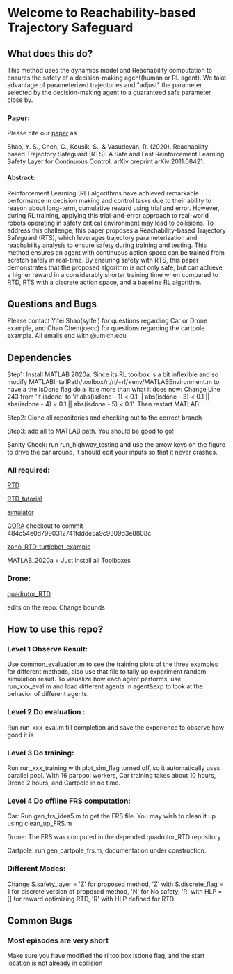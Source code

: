 # Welcome to Reachability-based Trajectory Safeguard
## What does this do?
This method uses the dynamics model and Reachability computation to ensures the safety of a decision-making agent(human or RL agent). We take advantage of parameterized trajectories and "adjust" the parameter selected by the decision-making agent to a guaranteed safe parameter close by.

### Paper:
Please cite our [paper](https://arxiv.org/abs/2011.08421) as 

Shao, Y. S., Chen, C., Kousik, S., & Vasudevan, R. (2020). Reachability-based Trajectory Safeguard (RTS): A Safe and Fast Reinforcement Learning Safety Layer for Continuous Control. arXiv preprint arXiv:2011.08421.

#### Abstract:
Reinforcement Learning (RL) algorithms have achieved remarkable performance in decision making and control tasks due to their ability to reason about long-term, cumulative reward using trial and error. However, during RL training, applying this trial-and-error approach to real-world robots operating in safety critical environment may lead to collisions. 
To address this challenge, this paper proposes a Reachability-based Trajectory Safeguard (RTS), which leverages trajectory parameterization and reachability analysis to ensure safety during training and testing.
This method ensures an agent with continuous action space can be trained from scratch safely in real-time.
By ensuring safety with RTS, this paper demonstrates that the proposed algorithm is not only safe, but can achieve a higher reward in a considerably shorter training time when compared to RTD, RTS with a discrete action space, and a baseline RL algorithm.
## Questions and Bugs
Please contact Yifei Shao(syifei) for questions regarding Car or Drone example, and Chao Chen(joecc) for questions regarding the cartpole example. All emails end with @umich.edu

## Dependencies
Step1: Install MATLAB 2020a. Since its RL toolbox is a bit inflexible and so modify MATLABIntallPath/toolbox/rl/rl/+rl/+env/MATLABEnvironment.m to have a the IsDone flag do a little more than what it does now: Change Line 243 from 'if isdone' to 'if abs(isdone - 1) < 0.1 || abs(isdone - 3) < 0.1 || abs(isdone - 4) < 0.1 || abs(isdone - 5) < 0.1'. Then restart MATLAB.

Step2: Clone all repositories and checking out to the correct branch

Step3: add all to MATLAB path. You should be good to go!

Sanity Check: run run_highway_testing and use the arrow keys on the figure to drive the car around, it should edit your inputs so that it never crashes.

### All required:
[RTD](https://github.com/ramvasudevan/RTD) 

[RTD_tutorial](https://github.com/skousik/RTD_tutorial) 

[simulator](https://github.com/skousik/simulator)

[CORA](https://tumcps.github.io/CORA/) checkout to commit 484c54e0d7990312741fddde5a9c9309d3e8808c

[zono_RTD_turtlebot_example](https://github.com/pdholmes/zono_RTD_turtlebot_example)

MATLAB_2020a + Just install all Toolboxes

### Drone:
[quadrotor_RTD](https://github.com/roahmlab/RTD_quadrotor_DSCC_2019)

edits on the repo: Change bounds 

## How to use this repo?
### Level 1 Observe Result: 
Use common_evaluation.m to see the training plots of the three examples for different methods, also use that file to tally up experiment random simulation result. To visualize how each agent performs, use run_xxx_eval.m and load different agents in agent&exp to look at the behavior of different agents.

### Level 2 Do evaluation :
Run run_xxx_eval.m till completion and save the experience to observe how good it is

### Level 3 Do training:
Run run_xxx_training with plot_sim_flag turned off, so it automatically uses parallel pool. WIth 16 parpool workers, Car training takes about 10 hours, Drone 2 hours, and Cartpole in no time.

### Level 4 Do offline FRS computation:
Car: Run gen_frs_idea5.m to get the FRS file. You may wish to clean it up using clean_up_FRS.m

Drone: The FRS was computed in the depended quadrotor_RTD repository

Cartpole: run gen_cartpole_frs.m, documentation under construction.

### Different Modes: 
Change S.safety_layer = 'Z' for proposed method, 'Z' with S.discrete_flag = 1 for discrete version of proposed method, 'N' for No safety, 'R' with HLP = [] for reward optimizing RTD, 'R' with HLP defined for RTD.

## Common Bugs
### Most episodes are very short
Make sure you have modified the rl toolbox isdone flag, and the start location is not already in collision




